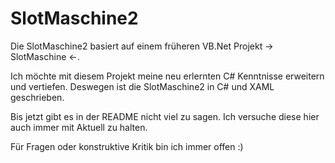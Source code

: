# SlotMaschine2

Die SlotMaschine2 basiert auf einem früheren VB.Net Projekt -> SlotMaschine <-.

Ich möchte mit diesem Projekt meine neu erlernten C# Kenntnisse erweitern und vertiefen. Deswegen ist die SlotMaschine2 in C# und XAML geschrieben.


Bis jetzt gibt es in der README nicht viel zu sagen. Ich versuche diese hier auch immer mit Aktuell zu halten.


Für Fragen oder konstruktive Kritik bin ich immer offen :)
